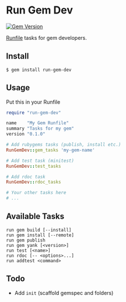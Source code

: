 Run Gem Dev
===========

[![Gem Version](https://badge.fury.io/rb/run-gem-dev.svg)](http://badge.fury.io/rb/run-gem-dev)

[Runfile](https://github.com/DannyBen/runfile) tasks for gem developers.

## Install

	$ gem install run-gem-dev

## Usage

Put this in your Runfile

```ruby
require "run-gem-dev"

name    "My Gem Runfile"
summary "Tasks for my gem"
version "0.1.0"

# Add rubygems tasks (publish, install etc.)
RunGemDev::gem_tasks 'my-gem-name'

# Add test task (minitest)
RunGemDev::test_tasks

# Add rdoc task
RunGemDev::rdoc_tasks

# Your other tasks here
# ...

```

## Available Tasks

	run gem build [--install]
	run gem install [--remote]
	run gem publish
	run gem yank [<version>]
	run test [<name>]
	run rdoc [-- <options>...]
	run addtest <command>

## Todo

- Add `init` (scaffold gemspec and folders)
